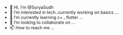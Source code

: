 - 👋 Hi, I’m @SuryaSudh
- 👀 I’m interested in tech..currently working on basics ...
- 🌱 I’m currently learning c+ , flutter ...
- 💞️ I’m looking to collaborate on ...
- 📫 How to reach me ...

<!---
SuryaSudh/SuryaSudh is a ✨ special ✨ repository because its `README.md` (this file) appears on your GitHub profile.
You can click the Preview link to take a look at your changes.
--->


